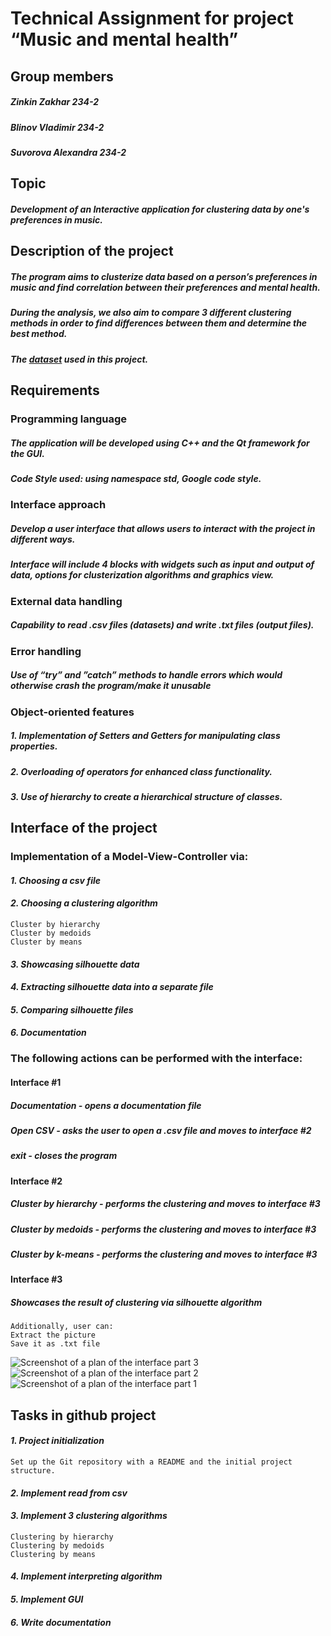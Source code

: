 # Technical Assignment for project “Music and mental health”
## Group members
##### _Zinkin Zakhar 234-2_
##### _Blinov Vladimir 234-2_
##### _Suvorova Alexandra 234-2_
## Topic
#### _Development of an Interactive application for clustering data by one's preferences in music._
## Description of the project
##### _The program aims to clusterize data based on a person’s preferences in music and find correlation between their preferences and mental health._ 
##### _During the analysis, we also aim to compare 3 different clustering methods in order to find differences between them and determine the best method._
##### _The [dataset](https://www.kaggle.com/datasets/catherinerasgaitis/mxmh-survey-results/data) used in this project._
## Requirements
### Programming language
##### _The application will be developed using C++ and the Qt framework for the GUI._
##### _Code Style used: using namespace std, Google code style._
### Interface approach
##### _Develop a user interface that allows users to interact with the project in different ways._
##### _Interface will include 4 blocks with widgets such as input and output of data, options for clusterization algorithms and graphics view._  
### External data handling
##### _Capability to read .csv files (datasets) and write .txt files (output files)._
### Error handling
##### _Use of “try” and ”catch” methods to handle errors which would otherwise crash the program/make it unusable_
### Object-oriented features
##### _1. Implementation of Setters and Getters for manipulating class properties._
##### _2. Overloading of operators for enhanced class functionality._
##### _3. Use of hierarchy to create a hierarchical structure of classes._
## Interface of the project
### Implementation of a Model-View-Controller via: 
#### _1. Choosing a csv file_
#### _2. Choosing a clustering algorithm_
    Cluster by hierarchy
    Cluster by medoids
    Cluster by means
#### _3. Showcasing silhouette data_
#### _4. Extracting silhouette data into a separate file_
#### _5. Comparing silhouette files_
#### _6. Documentation_
### The following actions can be performed with the interface:
#### Interface #1
##### _Documentation - opens a documentation file_
##### _Open CSV - asks the user to open a .csv file and moves to interface #2_
##### _exit - closes the program_
#### Interface #2
##### _Cluster by hierarchy - performs the clustering and moves to interface #3_
##### _Cluster by medoids - performs the clustering and moves to interface #3_
##### _Cluster by k-means - performs the clustering and moves to interface #3_
#### Interface #3 
##### _Showcases the result of clustering via silhouette algorithm_
    Additionally, user can:
    Extract the picture
    Save it as .txt file
![Screenshot of a plan of the interface part 3](https://github.com/Lunciare/myproject_cpp2024/blob/master/3.jpg)
![Screenshot of a plan of the interface part 2](https://github.com/Lunciare/myproject_cpp2024/blob/master/2.jpg)
![Screenshot of a plan of the interface part 1](https://github.com/Lunciare/myproject_cpp2024/blob/master/1.jpg)
## Tasks in github project
#### _1. Project initialization_
    Set up the Git repository with a README and the initial project structure.
#### _2. Implement read from csv_
#### _3. Implement 3 clustering algorithms_
    Clustering by hierarchy
    Clustering by medoids
    Clustering by means
#### _4. Implement interpreting algorithm_
#### _5. Implement GUI_
#### _6. Write documentation_

